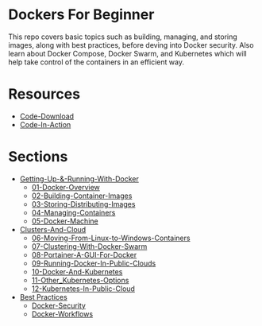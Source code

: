 # Dockers For Beginner

This repo covers basic topics such as building, managing, and storing images, along with best practices, before deving into Docker security. 
Also learn about Docker Compose, Docker Swarm, and Kubernetes which will help take control of the containers in an efficient way.

# Resources
* [Code-Download](https://github.com/PacktPublishing/Mastering-Docker-Fourth-Edition)
* [Code-In-Action](https://bit.ly/35aQnry)

# Sections

- [Getting-Up-&-Running-With-Docker](docs/Section01)
    - [01-Docker-Overview](docs/Section01/01-Docker-Overview.md)
    - [02-Building-Container-Images](docs/Section01/02-Building-Container-Images.md)
    - [03-Storing-Distributing-Images](docs/Section01/03-Storing-Distributing-Images.md)
    - [04-Managing-Containers](docs/Section01/04-Managing-Containers.md)
    - [05-Docker-Machine](docs/Section01/05-Docker-Machine.md)
- [Clusters-And-Cloud](docs/Section02/)
    - [06-Moving-From-Linux-to-Windows-Containers](docs/Section02/06-Moving-From-Linux-to-Windows-Containers.md)
    - [07-Clustering-With-Docker-Swarm](docs/Section02/07-Clustering-With-Docker-Swarm.md)
    - [08-Portainer-A-GUI-For-Docker](docs/Section02/08-Portainer-A-GUI-For-Docker.md)
    - [09-Running-Docker-In-Public-Clouds](docs/Section02/09-Running-Docker-In-Public-Clouds.md)
    - [10-Docker-And-Kubernetes](docs/Section02/10-Docker-And-Kubernetes.md)
    - [11-Other_Kubernetes-Options](docs/Section02/11-Other_Kubernetes-Options.md)
    - [12-Kubernetes-In-Public-Cloud](docs/Section02/12-Kubernetes-In-Public-Cloud.md)
- [Best Practices](docs/Section03)
    - [Docker-Security](docs/Section03/Docker-Security.md)
    - [Docker-Workflows](docs/Section03/Docker-Workflow.md)
